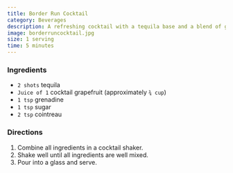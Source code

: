 ```yaml
---
title: Border Run Cocktail
category: Beverages
description: A refreshing cocktail with a tequila base and a blend of grapefruit, grenadine, sugar, and cointreau.
image: borderruncocktail.jpg
size: 1 serving
time: 5 minutes
---
```


### Ingredients

* `2 shots` tequila
* `Juice of 1` cocktail grapefruit (approximately `¾ cup`)
* `1 tsp` grenadine
* `1 tsp` sugar
* `2 tsp` cointreau

### Directions

1. Combine all ingredients in a cocktail shaker.
2. Shake well until all ingredients are well mixed.
3. Pour into a glass and serve.